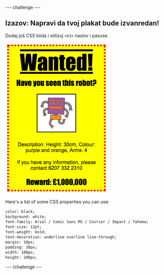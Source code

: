 \--- challenge \---

## Izazov: Napravi da tvoj plakat bude izvanredan!

Dodaj još CSS kôda i stilizuj `<h3>` naslov i pasuse.

![screenshot](images/wanted-final.png)

Here's a list of some CSS properties you can use:

    color: black;
    background: white;
    font-family: Arial / Comic Sans MS / Courier / Impact / Tahoma;
    font-size: 12pt;
    font-weight: bold;
    text-decoration: underline overline line-through;
    margin: 10px;
    padding: 10px;
    width: 100px;
    height: 100px;
    

\--- /challenge \---